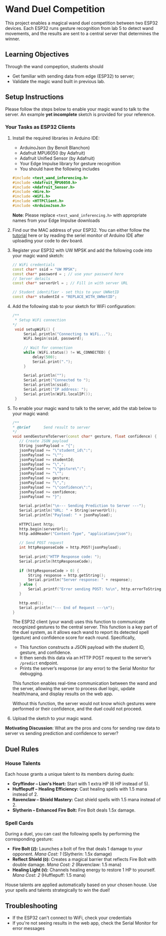 # Wand Duel Competition

This project enables a magical wand duel competition between two ESP32 devices. Each ESP32 runs gesture recognition from lab 5 to detect wand movements, and the results are sent to a central server that determines the winner.

## Learning Objectives

Through the wand compeption, students should 
- Get familiar with sending data from edge (ESP32) to server;
- Validate the magic wand built in previous lab.

## Setup Instructions

Please follow the steps below to enable your magic wand to talk to the server. An example **yet incomplete** sketch is provided for your reference.

### Your Tasks as ESP32 Clients

1. Install the required libraries in Arduino IDE:
   - ArduinoJson (by Benoit Blanchon)
   - Adafruit MPU6050 (by Adafruit)
   - Adafruit Unified Sensor (by Adafruit)
   - Your Edge Impulse library for gesture recognition
   - You should have the following includes
    ```cpp
    #include <test_wand_inferencing.h>
    #include <Adafruit_MPU6050.h>
    #include <Adafruit_Sensor.h>
    #include <Wire.h>
    #include <WiFi.h>
    #include <HTTPClient.h>
    #include <ArduinoJson.h>
    ```
    **Note**: Please replace `<test_wand_inferencing.h>` with appropriate names from your Edge Impulse downloads

2. Find our the MAC address of your ESP32. You can either follow the [tutorial](https://randomnerdtutorials.com/get-change-esp32-esp8266-mac-address-arduino/#:~:text=rate%20of%20115200.-,Press%20the%20on%2Dboard%20RESET%20or%20EN%20button.,printed%20in%20the%20Serial%20Monitor.) here or by reading the seriel monitor of Arduino IDE after uploading your code to dev board.

3. Register your ESP32 with UW MPSK and add the following code into your magic wand sketch:
    ```cpp
    // WiFi credentials 
    const char* ssid = "UW MPSK";
    const char* password = ; // use your password here
    // Server details 
    const char* serverUrl = ; // Fill in with server URL

    // Student identifier - set this to your UWNetID
    const char* studentId = "REPLACE_WITH_UWNetID";
    ```

4. Add the following stab to your sketch for WiFi configuration:
   ```cpp
   /**
    * Setup WiFi connection
   */
    void setupWiFi() {
        Serial.println("Connecting to WiFi...");
        WiFi.begin(ssid, password);
        
        // Wait for connection
        while (WiFi.status() != WL_CONNECTED) {
            delay(500);
            Serial.print(".");
        }
        
        Serial.println("");
        Serial.print("Connected to ");
        Serial.println(ssid);
        Serial.print("IP address: ");
        Serial.println(WiFi.localIP());
    }
   ```

5. To enable your magic wand to talk to the server, add the stab below to your magic wand:
    ```cpp
    /**
    * @brief      Send result to server
    */
    void sendGestureToServer(const char* gesture, float confidence) {
       // Create JSON payload
       String jsonPayload = "{";
       jsonPayload += "\"student_id\":";
       jsonPayload += "\"";
       jsonPayload += studentId;
       jsonPayload += "\",";
       jsonPayload += "\"gesture\":";
       jsonPayload += "\"";
       jsonPayload += gesture;
       jsonPayload += "\",";
       jsonPayload += "\"confidence\":";
       jsonPayload += confidence;
       jsonPayload += "}";
       
       Serial.println("\n--- Sending Prediction to Server ---");
       Serial.println("URL: " + String(serverUrl));
       Serial.println("Payload: " + jsonPayload);
       
       HTTPClient http;
       http.begin(serverUrl);
       http.addHeader("Content-Type", "application/json");
       
       // Send POST request
       int httpResponseCode = http.POST(jsonPayload);
       
       Serial.print("HTTP Response code: ");
       Serial.println(httpResponseCode);
       
       if (httpResponseCode > 0) {
           String response = http.getString();
           Serial.println("Server response: " + response);
       } else {
           Serial.printf("Error sending POST: %s\n", http.errorToString(httpResponseCode).c_str());
       }
       
       http.end();
       Serial.println("--- End of Request ---\n");
   }
    ```

    The ESP32 client (your wand) uses this function to communicate recognized gestures to the central server. This function is a key part of the duel system, as it allows each wand to report its detected spell (gesture) and confidence score for each round. Specifically, 
    - This function constructs a JSON payload with the student ID, gesture, and confidence. 
    - It then sends this data via an HTTP POST request to the server’s `/predict` endpoint.
    - Prints the server’s response (or any error) to the Serial Monitor for debugging.

    This function enables real-time communication between the wand and the server, allowing the server to process duel logic, update health/mana, and display results on the web app.
    
    Without this function, the server would not know which gestures were performed or their confidence, and the duel could not proceed.

6. Upload the sketch to your magic wand.

**Motivating Discussion**: What are the pros and cons for sending raw data to server vs sending prediction and confidence to server?

## Duel Rules

### House Talents
Each house grants a unique talent to its members during duels:

- **Gryffindor – Lion's Heart:** Start with 1 extra HP (6 HP instead of 5).
- **Hufflepuff – Healing Efficiency:** Cast healing spells with 1.5 mana instead of 2.
- **Ravenclaw – Shield Mastery:** Cast shield spells with 1.5 mana instead of 2.
- **Slytherin – Enhanced Fire Bolt:** Fire Bolt deals 1.5x damage.

### Spell Cards
During a duel, you can cast the following spells by performing the corresponding gesture:

- **Fire Bolt (`Z`):** Launches a bolt of fire that deals 1 damage to your opponent. *Mana Cost: 1* (Slytherin: 1.5x damage)
- **Reflect Shield (`O`):** Creates a magical barrier that reflects Fire Bolt with double damage. *Mana Cost: 2* (Ravenclaw: 1.5 mana)
- **Healing Light (`V`):** Channels healing energy to restore 1 HP to yourself. *Mana Cost: 2* (Hufflepuff: 1.5 mana)

House talents are applied automatically based on your chosen house. Use your spells and talents strategically to win the duel!

## Troubleshooting

- If the ESP32 can't connect to WiFi, check your credentials
- If you're not seeing results in the web app, check the Serial Monitor for error messages